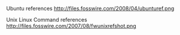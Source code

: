 Ubuntu references
http://files.fosswire.com/2008/04/ubunturef.png

Unix Linux Command references
http://files.fosswire.com/2007/08/fwunixrefshot.png
